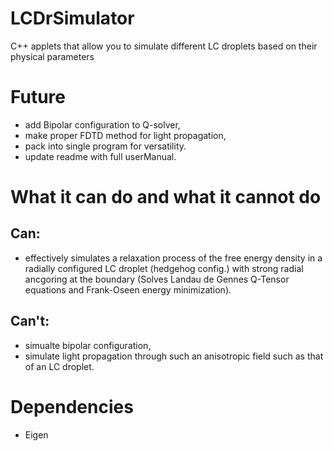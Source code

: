 # LCDrSimulator

C++ applets that allow you to simulate different LC droplets based on their physical parameters

# Future
- add Bipolar configuration to Q-solver,
- make proper FDTD method for light propagation,
- pack into single program for versatility.
- update readme with full userManual.

# What it can do and what it cannot do
## Can:
- effectively simulates a relaxation process of the free energy density in a radially configured LC droplet (hedgehog config.) with strong radial ancgoring at the boundary (Solves Landau de Gennes Q-Tensor equations and Frank-Oseen energy minimization).
## Can't:
- simualte bipolar configuration,
- simulate light propagation through such an anisotropic field such as that of an LC droplet.

# Dependencies
- Eigen
